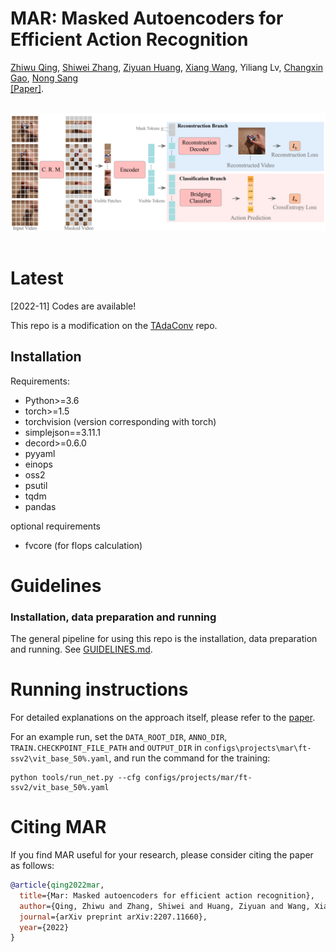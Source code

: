# MAR: Masked Autoencoders for Efficient Action Recognition
[Zhiwu Qing](https://scholar.google.com/citations?user=q9refl4AAAAJ&hl=zh-CN&authuser=1), [Shiwei Zhang](https://www.researchgate.net/profile/Shiwei-Zhang-14), [Ziyuan Huang](https://huang-ziyuan.github.io/), [Xiang Wang](https://scholar.google.com/citations?user=cQbXvkcAAAAJ&hl=zh-CN&oi=sra), Yiliang Lv, [Changxin Gao](https://scholar.google.com/citations?user=4tku-lwAAAAJ&hl=zh-CN), [Nong Sang](https://scholar.google.com/citations?user=ky_ZowEAAAAJ&hl=zh-CN) <br/>
[[Paper]](https://arxiv.org/pdf/2207.11660.pdf).

<br/>
<div align="center">
    <img src="framework.png" />
</div>
<br/>

# Latest

[2022-11] Codes are available!

This repo is a modification on the [TAdaConv](https://github.com/alibaba-mmai-research/TAdaConv) repo.
## Installation

Requirements:
- Python>=3.6
- torch>=1.5
- torchvision (version corresponding with torch)
- simplejson==3.11.1
- decord>=0.6.0
- pyyaml
- einops
- oss2
- psutil
- tqdm
- pandas

optional requirements
- fvcore (for flops calculation)

# Guidelines

### Installation, data preparation and running

The general pipeline for using this repo is the installation, data preparation and running.
See [GUIDELINES.md](https://github.com/alibaba-mmai-research/TAdaConv/blob/main/GUIDELINES.md).

# Running instructions
<!-- To train the model with MAR, set the `_BASE_RUN` to point to `configs/pool/run/training/simclr.yaml`. See `configs/projects/hico/simclr_*_s3dg.yaml` for more details. Alternatively, you can also find some pre-trained model in the `MODEL_ZOO.md`. -->


For detailed explanations on the approach itself, please refer to the [paper](https://arxiv.org/pdf/2207.11660.pdf).

For an example run, set the `DATA_ROOT_DIR`, `ANNO_DIR`, `TRAIN.CHECKPOINT_FILE_PATH` and `OUTPUT_DIR` in `configs\projects\mar\ft-ssv2\vit_base_50%.yaml`, and run the command for the training:
```
python tools/run_net.py --cfg configs/projects/mar/ft-ssv2/vit_base_50%.yaml
```


# Citing MAR
If you find MAR useful for your research, please consider citing the paper as follows:
```BibTeX
@article{qing2022mar,
  title={Mar: Masked autoencoders for efficient action recognition},
  author={Qing, Zhiwu and Zhang, Shiwei and Huang, Ziyuan and Wang, Xiang and Wang, Yuehuan and Lv, Yiliang and Gao, Changxin and Sang, Nong},
  journal={arXiv preprint arXiv:2207.11660},
  year={2022}
}
```
